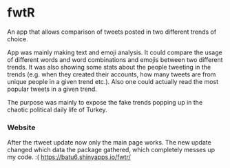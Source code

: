 # fwtR
An app that allows comparison of tweets posted in two different trends of choice. 

App was mainly making text and emoji analysis. It could compare the usage of different words and word combinations and emojis between two different trends. It was also showing some stats about the people tweeting in the trends (e.g. when they created their accounts, how many tweets are from unique people in a given trend etc.). Also one could actually read the most popular tweets in a given trend. 

The purpose was mainly to expose the fake trends popping up in the chaotic political daily life of Turkey.

### Website

After the rtweet update now only the main page works. The new update changed which data the package gathered, which completely messes up my code. :(
https://batu6.shinyapps.io/fwtr/

